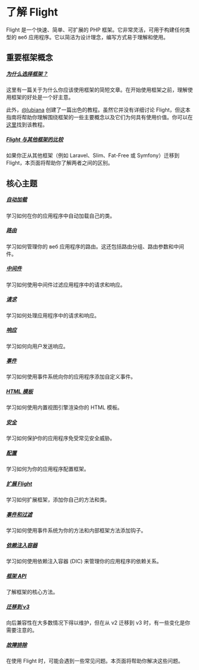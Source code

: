 # 了解 Flight

Flight 是一个快速、简单、可扩展的 PHP 框架。它非常灵活，可用于构建任何类型的 веб 应用程序。它以简洁为设计理念，编写方式易于理解和使用。

## 重要框架概念

##### [为什么选择框架？](/learn/why-frameworks)

这里有一篇关于为什么你应该使用框架的简短文章。在开始使用框架之前，理解使用框架的好处是一个好主意。

此外，[@lubiana](https://git.php.fail/lubiana) 创建了一篇出色的教程。虽然它并没有详细讨论 Flight，但这本指南将帮助你理解围绕框架的一些主要概念以及它们为何具有使用价值。你可以在[这里](https://git.php.fail/lubiana/no-framework-tutorial/src/branch/master/README.md)找到该教程。

##### [Flight 与其他框架的比较](/learn/flight-vs-another-framework)
如果你正从其他框架（例如 Laravel、Slim、Fat-Free 或 Symfony）迁移到 Flight，本页面将帮助你了解两者之间的区别。

## 核心主题

##### [自动加载](/learn/autoloading)

学习如何在你的应用程序中自动加载自己的类。

##### [路由](/learn/routing)

学习如何管理你的 веб 应用程序的路由。这还包括路由分组、路由参数和中间件。

##### [中间件](/learn/middleware)

学习如何使用中间件过滤应用程序中的请求和响应。

##### [请求](/learn/requests)

学习如何处理应用程序中的请求和响应。

##### [响应](/learn/responses)

学习如何向用户发送响应。

##### [事件](/learn/events)

学习如何使用事件系统向你的应用程序添加自定义事件。

##### [HTML 模板](/learn/templates)

学习如何使用内置视图引擎渲染你的 HTML 模板。

##### [安全](/learn/security)

学习如何保护你的应用程序免受常见安全威胁。

##### [配置](/learn/configuration)

学习如何为你的应用程序配置框架。

##### [扩展 Flight](/learn/extending)

学习如何扩展框架，添加你自己的方法和类。

##### [事件和过滤](/learn/filtering)

学习如何使用事件系统为你的方法和内部框架方法添加钩子。

##### [依赖注入容器](/learn/dependency-injection-container)

学习如何使用依赖注入容器 (DIC) 来管理你的应用程序的依赖关系。

##### [框架 API](/learn/api)

了解框架的核心方法。

##### [迁移到 v3](/learn/migrating-to-v3)
向后兼容性在大多数情况下得以维护，但在从 v2 迁移到 v3 时，有一些变化是你需要注意的。

##### [故障排除](/learn/troubleshooting)
在使用 Flight 时，可能会遇到一些常见问题。本页面将帮助你解决这些问题。